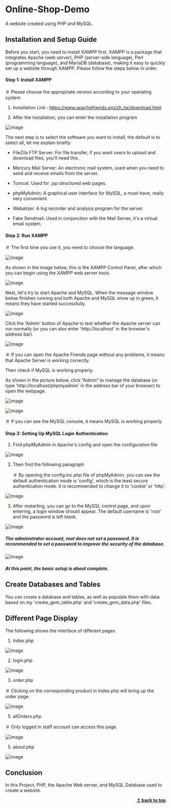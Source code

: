 # Online-Shop-Demo
A website created using PHP and MySQL.

<div align="right"><b></b></div>

## Installation and Setup Guide
Before you start, you need to install XAMPP first. XAMPP is a package that integrates Apache (web server), PHP (server-side language), Perl (programming language), and MariaDB (database), making it easy to quickly set up a website through XAMPP. Please follow the steps below in order.

#### Step 1: Install XAMPP
＃ Please choose the appropriate version according to your operating system
1. Installation Link : https://www.apachefriends.org/zh_tw/download.html

  
2. After the installation, you can enter the installation program
   
![image](https://github.com/ffu1332/Online-Shop-Demo/assets/116335226/ec7f24fb-08f0-4fee-a86f-1506bdd3cae0)


The next step is to select the software you want to install; the default is to select all, let me explain briefly:

- FileZila FTP Server: For file transfer, if you want users to upload and download files, you'll need this.

- Mercury Mail Server: An electronic mail system, used when you need to send and receive emails from the server.

- Tomcat: Used for .jsp structured web pages.

- phpMyAdmin: A graphical user interface for MySQL, a must-have, really very convenient.

- Webalizer: A log recorder and analysis program for the server.

- Fake Sendmail: Used in conjunction with the Mail Server, it's a virtual email system.

#### Step 2: Run XAMPP
＃ The first time you use it, you need to choose the language.

![image](https://github.com/ffu1332/Online-Shop-Demo/assets/116335226/73c4c66b-9237-4d68-8250-c13655a37f5c)


As shown in the image below, this is the XAMPP Control Panel, after which you can begin using the XAMPP web server tools.

![image](https://github.com/ffu1332/Online-Shop-Demo/assets/116335226/306250f5-6d2f-4d0e-8cfa-eb892cc77feb)


Next, let's try to start Apache and MySQL. When the message window below finishes running and both Apache and MySQL show up in green, it means they have started successfully.

![image](https://github.com/ffu1332/Online-Shop-Demo/assets/116335226/c64d3aa4-1745-4ff7-b8b3-d7c77ca626b3)

Click the 'Admin' button of Apache to test whether the Apache server can run normally (or you can also enter 'http://localhost' in the browser's address bar).

![image](https://github.com/ffu1332/Online-Shop-Demo/assets/116335226/20bfca60-ba10-42f4-9813-ce070eb49557)

＃ If you can open the Apache Friends page without any problems, it means that Apache Server is working correctly.

Then check if MySQL is working properly.

As shown in the picture below, click “Admin” to manage the database (or type 'http://localhost/phpmyadmin' in the address bar of your browser) to open the webpage.

![image](https://github.com/ffu1332/Online-Shop-Demo/assets/116335226/1a3cf07d-21aa-4d97-8b3b-0c98da7591bb)


![image](https://github.com/ffu1332/Online-Shop-Demo/assets/116335226/0588884a-e98f-4ca3-ad7a-1fac25bd6cdc)

＃ If you can see the MySQL console, it means MySQL is working properly.

#### Step 3: Setting Up MySQL Login Authentication
1. Find phpMyAdmin in Apache's config and open the configuration file

![image](https://github.com/ffu1332/Online-Shop-Demo/assets/116335226/a4979122-4069-4cf4-b6a0-358cc728cbad)


2. Then find the following paragraph

   ＃ By opening the config.inc.php file of phpMyAdmin, you can see the default authentication mode is 'config', which is the least secure authentication mode. It is recommended to change it to 'cookie' or 'http'.

![image](https://github.com/ffu1332/Online-Shop-Demo/assets/116335226/061dd13d-f89a-4a8a-b720-3ca67403f198)


3. After restarting, you can go to the MySQL control page, and upon entering, a login window should appear. The default username is 'root' and the password is left blank.

   
![image](https://github.com/ffu1332/Online-Shop-Demo/assets/116335226/d30b4117-4c8d-44b1-9733-87e2ddba52c5)

   ##### The administrator account, root does not set a password. It is recommended to set a password to improve the security of the database.
   
   
![image](https://github.com/ffu1332/Online-Shop-Demo/assets/116335226/8043230c-e78b-4079-bbdf-3baf924d8c0a)

##### At this point, the basic setup is about complete.

## Create Databases and Tables
You can create a database and tables, as well as populate them with data based on my 'create_gem_table.php' and 'create_gem_data.php' files.

## Different Page Display
The following shows the interface of different pages

1. Index.php
   
![image](https://github.com/ffu1332/Online-Shop-Demo/assets/116335226/9500ac5e-8594-4b53-9d52-5527b84e360c)

2. login.php

![image](https://github.com/ffu1332/Online-Shop-Demo/assets/116335226/b339f810-1212-428b-b1d6-a5ae821c7ca5)

3. order.php
   
＃ Clicking on the corresponding product in Index.php will bring up the order page.

![image](https://github.com/ffu1332/Online-Shop-Demo/assets/116335226/4c7b3964-9f39-49ec-98cf-1e924bc2cb11)

5. allOrders.php
   
＃ Only logged in staff account can access this page.

![image](https://github.com/ffu1332/Online-Shop-Demo/assets/116335226/f77454ce-9ece-4a0d-8575-76d168b2b4dc)

5. about.php

![image](https://github.com/ffu1332/Online-Shop-Demo/assets/116335226/ed2ac7b8-8891-4dc7-a504-861dbf7d56df)

## Conclusion
In this Project, PHP, the Apache Web server, and MySQL Database used to create a website.


<div align="right">
  <a href="#Online-Shop-Demo"><b>↥ back to top</b></a>
</div>
